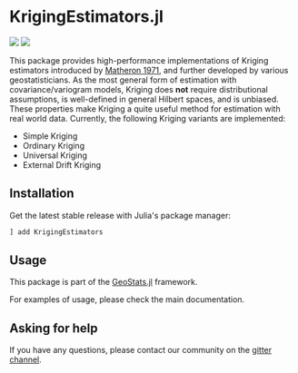 # KrigingEstimators.jl

[![][travis-img]][travis-url] [![][codecov-img]][codecov-url]

This package provides high-performance implementations of Kriging estimators introduced by
[Matheron 1971](https://books.google.com/books/about/The_Theory_of_Regionalized_Variables_and.html?id=TGhGAAAAYAAJ),
and further developed by various geostatisticians. As the most general form of estimation with covariance/variogram
models, Kriging does **not** require distributional assumptions, is well-defined in general Hilbert spaces, and is
unbiased. These properties make Kriging a quite useful method for estimation with real world data.
Currently, the following Kriging variants are implemented:

- Simple Kriging
- Ordinary Kriging
- Universal Kriging
- External Drift Kriging

## Installation

Get the latest stable release with Julia's package manager:

```julia
] add KrigingEstimators
```

## Usage

This package is part of the [GeoStats.jl](https://github.com/JuliaEarth/GeoStats.jl) framework.

For examples of usage, please check the main documentation.

## Asking for help

If you have any questions, please contact our community on the [gitter channel](https://gitter.im/JuliaEarth/GeoStats.jl).

[travis-img]: https://travis-ci.org/JuliaEarth/KrigingEstimators.jl.svg?branch=master
[travis-url]: https://travis-ci.org/JuliaEarth/KrigingEstimators.jl

[codecov-img]: https://codecov.io/gh/JuliaEarth/KrigingEstimators.jl/branch/master/graph/badge.svg
[codecov-url]: https://codecov.io/gh/JuliaEarth/KrigingEstimators.jl
